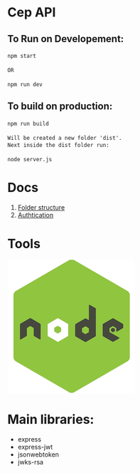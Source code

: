 # Cep API

## To Run on Developement:

```
npm start

OR

npm run dev
```

## To build on production:

```
npm run build

Will be created a new folder 'dist'.
Next inside the dist folder run:

node server.js
```

# Docs

1. [Folder structure](docs/Folder_Structure.md)
2. [Authtication](docs/authentication.md)

# Tools

![Node](docs/imgs/nodejs-logo.png)

# Main libraries:

- express
- express-jwt
- jsonwebtoken
- jwks-rsa
